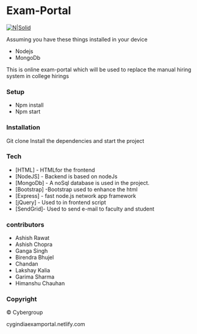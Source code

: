 # Exam-Portal

[![N|Solid](https://www.cygrp.com/wp-content/uploads/2019/06/cybergroup-logo.png)](https://nodesource.com/products/nsolid)

Assuming you have these things installed in your device

  - Nodejs
  - MongoDb
 
This is online exam-portal which will be used to replace the manual hiring system in college hirings 
### Setup
* Npm install 
* Npm start

### Installation
Git clone
Install the dependencies and start the project 
### Tech


* [HTML] - HTMLfor the frontend 
* [NodeJS] - Backend is based on nodeJs
* [MongoDb] - A noSql database is used in the project.
* [Bootstrap] -Bootstrap used to enhance the html
* [Express] - fast node.js network app framework 
* [jQuery] - Used to in frontend script
* [SendGrid]- Used to send e-mail to faculty and student

### contributors
* Ashish Rawat
* Ashish Chopra
* Ganga Singh
* Birendra Bhujel
* Chandan
* Lakshay Kalia
* Garima Sharma
* Himanshu Chauhan
### Copyright
© Cybergroup

cygindiaexamportal.netlify.com


























